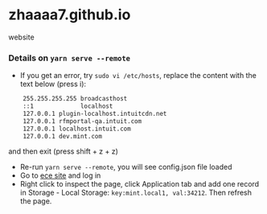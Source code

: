 # zhaaaa7.github.io
website

### Details on `yarn serve --remote`
- If you get an error, try `sudo vi /etc/hosts`, replace the content with the text below (press i):
``` 127.0.0.1       localhost
    255.255.255.255 broadcasthost
    ::1             localhost
    127.0.0.1 plugin-localhost.intuitcdn.net
    127.0.0.1 rfmportal-qa.intuit.com
    127.0.0.1 localhost.intuit.com
    127.0.0.1 dev.mint.com 
```
and then exit (press shift + z + z)
- Re-run `yarn serve --remote`, you will see config.json file loaded
- Go to <a href="https://e2e.mint.intuit.com/save.event?task=personalloans">ece site</a> and log in
- Right click to inspect the page, click Application tab and add one record in Storage - Local Storage: `key:mint.local1, val:34212`. Then refresh the page.
